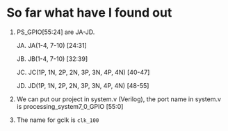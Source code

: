 # So far what have I found out
1. PS_GPIO[55:24] are JA-JD. 

    JA. JA(1-4, 7-10) [24:31]
  
    JB. JB(1-4, 7-10) [32:39]
  
    JC. JC(1P, 1N, 2P, 2N, 3P, 3N, 4P, 4N) [40-47]
  
    JD. JD(1P, 1N, 2P, 2N, 3P, 3N, 4P, 4N) [48-55]
  
2. We can put our project in system.v (Verilog), the port name in system.v is processing_system7_0_GPIO [55:0]

3. The name for gclk is ```clk_100```
